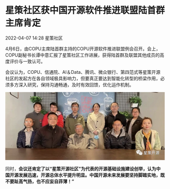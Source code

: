 # 星策社区获中国开源软件推进联盟陆首群主席肯定

2022-04-07 14:28 星策社区

4月6日，由COPU主席陆首群主持的COPU开源软件推进联盟例会召开。会上，COPU副秘书长谭中意汇报了星策社区工作进展，获得陆首群及联盟其他成员的高度评价与一致认可。

会议认为，COPU、信通院、AI＆Data、腾讯、微众银行、第四范式等星策开源社区的发起方在各自领域极具影响力，但要真正要达到智能化转型的桥梁作用，必须多方深入研究，保持沟通畅通，及时有效回馈，优化运作机制。

![img](./img/lushouqun.png)

同时，**会议还肯定了以“星策开源社区”为代表的开源基础设施建设创举，认为中国开源发展迅速，开源总体水平提升明显。中国开源未来发展要坚持脚踏实地，既不要趾高气扬，也不应妄自菲薄！”**
